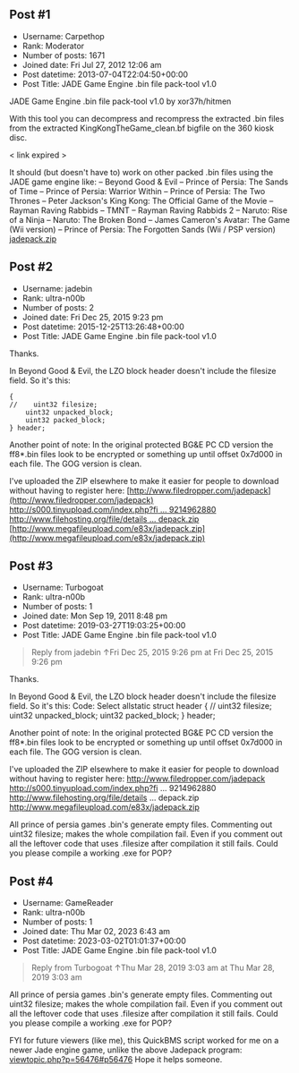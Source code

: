 ## Post #1
- Username: Carpethop
- Rank: Moderator
- Number of posts: 1671
- Joined date: Fri Jul 27, 2012 12:06 am
- Post datetime: 2013-07-04T22:04:50+00:00
- Post Title: JADE Game Engine .bin file pack-tool v1.0

JADE Game Engine .bin file pack-tool v1.0 by xor37h/hitmen

With this tool you can decompress and recompress the extracted .bin files
from the extracted KingKongTheGame_clean.bf bigfile on the 360 kiosk disc.

< link expired >

It should (but doesn't have to) work on other packed .bin files using the JADE game engine like:
– Beyond Good & Evil
– Prince of Persia: The Sands of Time
– Prince of Persia: Warrior Within
– Prince of Persia: The Two Thrones
– Peter Jackson's King Kong: The Official Game of the Movie
– Rayman Raving Rabbids
– TMNT
– Rayman Raving Rabbids 2
– Naruto: Rise of a Ninja
– Naruto: The Broken Bond
– James Cameron's Avatar: The Game (Wii version)
– Prince of Persia: The Forgotten Sands (Wii / PSP version)
[jadepack.zip](https://xentaxbackup.github.io/file/6501_jadepack.zip)
## Post #2
- Username: jadebin
- Rank: ultra-n00b
- Number of posts: 2
- Joined date: Fri Dec 25, 2015 9:23 pm
- Post datetime: 2015-12-25T13:26:48+00:00
- Post Title: JADE Game Engine .bin file pack-tool v1.0

Thanks.

In Beyond Good & Evil, the LZO block header doesn't include the filesize field. So it's this:

```
{
//    uint32 filesize;
    uint32 unpacked_block;
    uint32 packed_block;
} header;

```


Another point of note: In the original protected BG&E PC CD version the ff8*.bin files look to be encrypted or something up until offset 0x7d000 in each file. The GOG version is clean.

I've uploaded the ZIP elsewhere to make it easier for people to download without having to register here:
[http://www.filedropper.com/jadepack](http://www.filedropper.com/jadepack)
[http://s000.tinyupload.com/index.php?fi ... 9214962880](http://s000.tinyupload.com/index.php?file_id=52686641589214962880)
[http://www.filehosting.org/file/details ... depack.zip](http://www.filehosting.org/file/details/530415/jadepack.zip)
[http://www.megafileupload.com/e83x/jadepack.zip](http://www.megafileupload.com/e83x/jadepack.zip)
## Post #3
- Username: Turbogoat
- Rank: ultra-n00b
- Number of posts: 1
- Joined date: Mon Sep 19, 2011 8:48 pm
- Post datetime: 2019-03-27T19:03:25+00:00
- Post Title: JADE Game Engine .bin file pack-tool v1.0

> Reply from jadebin ↑Fri Dec 25, 2015 9:26 pm at Fri Dec 25, 2015 9:26 pm
>
> 
Thanks.

In Beyond Good & Evil, the LZO block header doesn't include the filesize field. So it's this:
Code: Select allstatic struct header
{
//    uint32 filesize;
    uint32 unpacked_block;
    uint32 packed_block;
} header;


Another point of note: In the original protected BG&E PC CD version the ff8*.bin files look to be encrypted or something up until offset 0x7d000 in each file. The GOG version is clean.

I've uploaded the ZIP elsewhere to make it easier for people to download without having to register here:
http://www.filedropper.com/jadepack
http://s000.tinyupload.com/index.php?fi ... 9214962880
http://www.filehosting.org/file/details ... depack.zip
http://www.megafileupload.com/e83x/jadepack.zip

All prince of persia games .bin's generate empty files. Commenting out uint32 filesize; makes the whole compilation fail. Even if you comment out all the leftover code that uses .filesize after compilation it still fails. Could you please compile a working .exe for POP?
## Post #4
- Username: GameReader
- Rank: ultra-n00b
- Number of posts: 1
- Joined date: Thu Mar 02, 2023 6:43 am
- Post datetime: 2023-03-02T01:01:37+00:00
- Post Title: JADE Game Engine .bin file pack-tool v1.0

> Reply from Turbogoat ↑Thu Mar 28, 2019 3:03 am at Thu Mar 28, 2019 3:03 am
>
> 
All prince of persia games .bin's generate empty files. Commenting out uint32 filesize; makes the whole compilation fail. Even if you comment out all the leftover code that uses .filesize after compilation it still fails. Could you please compile a working .exe for POP?

FYI for future viewers (like me), this QuickBMS script worked for me on a newer Jade engine game, unlike the above Jadepack program: [viewtopic.php?p=56476#p56476](https://forum.xentax.com/viewtopic.php?p=56476#p56476)
Hope it helps someone.
